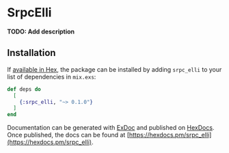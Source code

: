 # SrpcElli

**TODO: Add description**

## Installation

If [available in Hex](https://hex.pm/docs/publish), the package can be installed
by adding `srpc_elli` to your list of dependencies in `mix.exs`:

```elixir
def deps do
  [
    {:srpc_elli, "~> 0.1.0"}
  ]
end
```

Documentation can be generated with [ExDoc](https://github.com/elixir-lang/ex_doc)
and published on [HexDocs](https://hexdocs.pm). Once published, the docs can
be found at [https://hexdocs.pm/srpc_elli](https://hexdocs.pm/srpc_elli).

